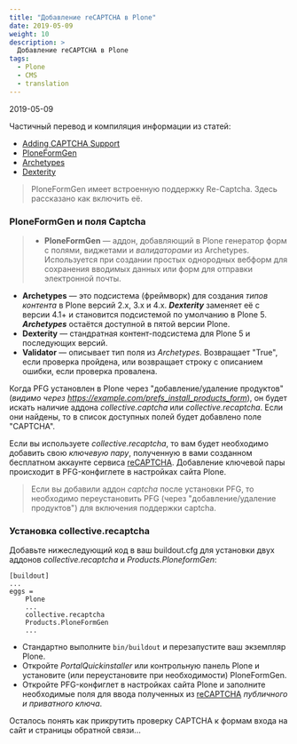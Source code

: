 ```yaml
---
title: "Добавление reCAPTCHA в Plone"
date: 2019-05-09
weight: 10
description: >
  Добавление reCAPTCHA в Plone
tags:
  - Plone
  - CMS
  - translation
---
```


2019-05-09

Частичный перевод и компиляция информации из статей:

- [Adding CAPTCHA Support](https://docs.plone.org/working-with-content/managing-content/ploneformgen/captcha.html)
- [PloneFormGen](https://docs.plone.org/develop/plone/forms/ploneformgen.html)
- [Archetypes](https://docs.plone.org/develop/plone/content/archetypes/index.html)
- [Dexterity](https://docs.plone.org/develop/plone/content/dexterity.html)

> PloneFormGen имеет встроенную поддержку Re-Captcha. Здесь рассказано как включить её.

### PloneFormGen и поля Captcha
>- **PloneFormGen** — аддон, добавляющий в Plone генератор форм с полями, виджетами и *валидаторами* из Archetypes. Используется при создании простых однородных вебформ для сохранения вводимых данных или форм для отправки электронной почты.
- **Archetypes** — это подсистема (фреймворк) для создания *типов контента* в Plone версий 2.x, 3.x и 4.x. ***Dexterity*** заменяет её с версии 4.1+ и становится подсистемой по умолчанию в Plone 5. ***Archetypes*** остаётся доступной в пятой версии Plone.
- **Dexterity** — стандратная контент-подсистема для Plone 5 и последующих версий.
- **Validator** — описывает тип поля из *Archetypes*. Возвращает "True", если проверка пройдена, или возвращает строку с описанием ошибки, если проверка провалена.

Когда PFG установлен в Plone через "добавление/удаление продуктов" (*видимо через https://example.com/prefs_install_products_form*), он будет искать наличие аддона *collective.captcha* или *collective.recaptcha*. Если они найдены, то в список доступных полей будет добавлено поле "CAPTCHA".

Если вы используете *collective.recaptcha*, то вам будет необходимо добавить свою *ключевую пару*, полученную в вами созданном бесплатном аккаунте сервиса [reCAPTCHA](https://www.google.com/recaptcha). Добавление ключевой пары происходит в PFG-конфиглете в настройках сайта Plone.

> Если вы добавили аддон *captcha* после установки PFG, то необходимо переустановить PFG (через "добавление/удаление продуктов") для включения поддержки captcha.

### Установка collective.recaptcha
Добавьте нижеследующий код в ваш buildout.cfg для установки двух аддонов *collective.recaptcha* и *Products.PloneformGen*:
```
[buildout]
...
eggs =
    Plone
    ...
    collective.recaptcha
    Products.PloneFormGen
    ...
```

- Стандартно выполните `bin/buildout` и перезапустите ваш экземпляр Plone.
- Откройте *PortalQuickinstaller* или контрольную панель Plone и установите (или переустановите при необходимости) PloneFormGen.
- Откройте PFG-конфиглет в настройках сайта Plone и заполните необходимые поля для ввода полученных из [reCAPTCHA](https://www.google.com/recaptcha) *публичного и приватного ключа*.

Осталось понять как прикрутить проверку CAPTCHA к формам входа на сайт и страницы обратной связи...
